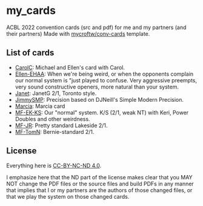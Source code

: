 # my_cards
ACBL 2022 convention cards (src and pdf) for me and my partners (and their partners)
Made with [mycroftw/conv-cards](https://github.com/mycroftw/conv-cards) template.

## List of cards

- [CarolC](out/CarolC.pdf): Michael and Ellen's card with Carol.
- [Ellen-EHAA](out/Ellen-EHAA.pdf): When we're being weird, or when the opponents complain our normal system is "just played to confuse. Very aggressive preempts, very sound constructive openers, more natural than your system.
- [Janet](out/Janet.pdf): JanetG 2/1, Toronto style.
- [JimmySMP](out/JimmySMP.pdf): Precision based on DJNeill's Simple Modern Precision.
- [Marcia](out/Marcia.pdf): Marcia card
- [MF-EK-KS](out/MF-EK-KS.pdf): Our "normal" system.  K/S (2/1, weak NT) with Keri, Power Doubles and other weirdness.
- [MF-JR](out/MF-JR.pdf): Pretty standard Lakeside 2/1.
- [MF-TomN](out/MF-TomN.pdf): Bernie-standard 2/1.

## License

Everything here is [CC-BY-NC-ND 4.0](https://creativecommons.org/licenses/by-nc-nd/4.0/).

I emphasize here that the ND part of the license makes clear that you MAY NOT change the PDF files or the source files and build PDFs in any manner that implies that I or my partners are
the authors of those changed files, or that we play the system on those changed cards.
